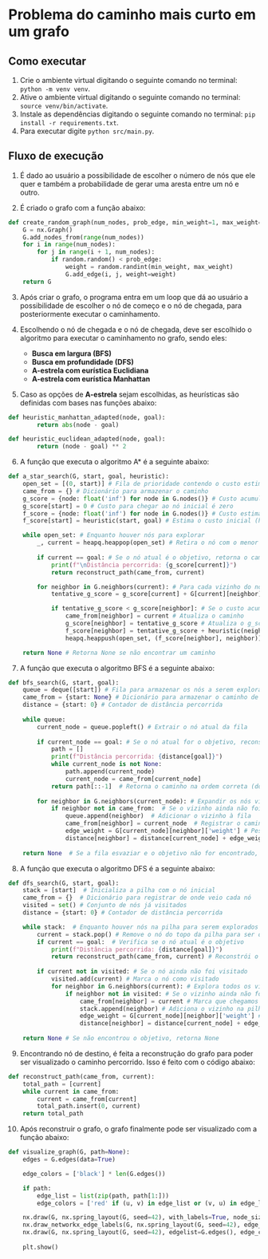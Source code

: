# Problema do caminho mais curto em um grafo

## Como executar

1. Crie o ambiente virtual digitando o seguinte comando no terminal: ```python -m venv venv```.
2. Ative o ambiente virtual digitando o seguinte comando no terminal: ```source venv/bin/activate```.
3. Instale as dependências digitando o seguinte comando no terminal: ```pip install -r requirements.txt```.
4. Para executar digite ```python src/main.py```.

## Fluxo de execução

1. É dado ao usuário a possibilidade de escolher o número de nós que ele quer e também a probabilidade de gerar uma aresta entre um nó e outro.

2. É criado o grafo com a função abaixo:

```python
def create_random_graph(num_nodes, prob_edge, min_weight=1, max_weight=10):
    G = nx.Graph()
    G.add_nodes_from(range(num_nodes))
    for i in range(num_nodes):
        for j in range(i + 1, num_nodes):
            if random.random() < prob_edge:
                weight = random.randint(min_weight, max_weight)
                G.add_edge(i, j, weight=weight)
    return G
```

3. Após criar o grafo, o programa entra em um loop que dá ao usuário a possibilidade de escolher o nó de começo e o nó de chegada, para posteriormente executar o caminhamento.

4. Escolhendo o nó de chegada e o nó de chegada, deve ser escolhido o algoritmo para executar o caminhamento no grafo, sendo eles: 
    - **Busca em largura (BFS)** 
    - **Busca em profundidade (DFS)**
    - **A-estrela com eurística Euclidiana**
    - **A-estrela com eurística Manhattan**

5. Caso as opções de **A-estrela** sejam escolhidas, as heurísticas são definidas com bases nas funções abaixo:

```python
def heuristic_manhattan_adapted(node, goal):
        return abs(node - goal)

def heuristic_euclidean_adapted(node, goal):
        return (node - goal) ** 2
```

6. A função que executa o algoritmo A* é a seguinte abaixo:

```python
def a_star_search(G, start, goal, heuristic):
    open_set = [(0, start)] # Fila de prioridade contendo o custo estimado (f_score) e o nó
    came_from = {} # Dicionário para armazenar o caminho
    g_score = {node: float('inf') for node in G.nodes()} # Custo acumulado para chegar a cada nó
    g_score[start] = 0 # Custo para chegar ao nó inicial é zero
    f_score = {node: float('inf') for node in G.nodes()} # Custo estimado total para chegar ao objetivo
    f_score[start] = heuristic(start, goal) # Estima o custo inicial (heurística) do nó inicial ao objetivo

    while open_set: # Enquanto houver nós para explorar
        _, current = heapq.heappop(open_set) # Retira o nó com o menor f_score da fila de prioridade
        
        if current == goal: # Se o nó atual é o objetivo, retorna o caminho encontrado
            print(f"\nDistância percorrida: {g_score[current]}")
            return reconstruct_path(came_from, current)

        for neighbor in G.neighbors(current): # Para cada vizinho do nó atual
            tentative_g_score = g_score[current] + G[current][neighbor]['weight'] # Calcula o g_score temporário

            if tentative_g_score < g_score[neighbor]: # Se o custo acumulado atual for menor
                came_from[neighbor] = current # Atualiza o caminho
                g_score[neighbor] = tentative_g_score # Atualiza o g_score
                f_score[neighbor] = tentative_g_score + heuristic(neighbor, goal) # Atualiza o f_score (g_score + heurística)
                heapq.heappush(open_set, (f_score[neighbor], neighbor)) # Adiciona o vizinho na fila de prioridade

    return None # Retorna None se não encontrar um caminho
```

7. A função que executa o algoritmo BFS é a seguinte abaixo:

```python
def bfs_search(G, start, goal):
    queue = deque([start]) # Fila para armazenar os nós a serem explorados (FIFO)
    came_from = {start: None} # Dicionário para armazenar o caminho de volta de cada nó até o início
    distance = {start: 0} # Contador de distância percorrida
    
    while queue:
        current_node = queue.popleft() # Extrair o nó atual da fila
        
        if current_node == goal: # Se o nó atual for o objetivo, reconstruir o caminho e retorná-lo
            path = []
            print(f"Distância percorrida: {distance[goal]}")
            while current_node is not None:
                path.append(current_node)
                current_node = came_from[current_node]
            return path[::-1]  # Retorna o caminho na ordem correta (do início ao objetivo)
        
        for neighbor in G.neighbors(current_node): # Expandir os nós vizinhos do nó atual
            if neighbor not in came_from:  # Se o vizinho ainda não foi visitado
                queue.append(neighbor)  # Adicionar o vizinho à fila
                came_from[neighbor] = current_node  # Registrar o caminho de volta
                edge_weight = G[current_node][neighbor]['weight'] # Peso da aresta atual
                distance[neighbor] = distance[current_node] + edge_weight # Soma ao contador
    
    return None  # Se a fila esvaziar e o objetivo não for encontrado, retorna None
```

8. A função que executa o algoritmo DFS é a seguinte abaixo:

```python
def dfs_search(G, start, goal):
    stack = [start]  # Inicializa a pilha com o nó inicial
    came_from = {}  # Dicionário para registrar de onde veio cada nó
    visited = set() # Conjunto de nós já visitados
    distance = {start: 0} # Contador de distância percorrida

    while stack:  # Enquanto houver nós na pilha para serem explorados
        current = stack.pop() # Remove o nó do topo da pilha para ser o nó atual
        if current == goal:  # Verifica se o nó atual é o objetivo
            print(f"Distância percorrida: {distance[goal]}")
            return reconstruct_path(came_from, current) # Reconstrói o caminho até o objetivo
        
        if current not in visited: # Se o nó ainda não foi visitado
            visited.add(current) # Marca o nó como visitado
            for neighbor in G.neighbors(current): # Explora todos os vizinhos do nó atual
                if neighbor not in visited: # Se o vizinho ainda não foi visitado
                    came_from[neighbor] = current # Marca que chegamos no vizinho a partir do nó atual
                    stack.append(neighbor) # Adiciona o vizinho na pilha para ser explorado
                    edge_weight = G[current_node][neighbor]['weight'] # Peso da aresta atual
                    distance[neighbor] = distance[current_node] + edge_weight # Soma ao contador
                    
    return None # Se não encontrou o objetivo, retorna None
```

9. Encontrando nó de destino, é feita a reconstrução do grafo para poder ser visualizado o caminho percorrido. Isso é feito com o código abaixo:

```python
def reconstruct_path(came_from, current):
    total_path = [current]
    while current in came_from:
        current = came_from[current]
        total_path.insert(0, current)
    return total_path
```

10. Após reconstruir o grafo, o grafo finalmente pode ser visualizado com a função abaixo:

```python
def visualize_graph(G, path=None):
    edges = G.edges(data=True)

    edge_colors = ['black'] * len(G.edges())

    if path:
        edge_list = list(zip(path, path[1:]))
        edge_colors = ['red' if (u, v) in edge_list or (v, u) in edge_list else 'black' for u, v in G.edges()]

    nx.draw(G, nx.spring_layout(G, seed=42), with_labels=True, node_size=200, font_size=10)
    nx.draw_networkx_edge_labels(G, nx.spring_layout(G, seed=42), edge_labels={(u, v): f'{d["weight"]}' for u, v, d in edges})
    nx.draw(G, nx.spring_layout(G, seed=42), edgelist=G.edges(), edge_color=edge_colors, width=1)
    
    plt.show()
```